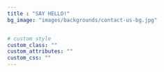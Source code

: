 ```yaml
---
title : "SAY HELLO!"
bg_image: "images/backgrounds/contact-us-bg.jpg"


# custom style
custom_class: "" 
custom_attributes: "" 
custom_css: ""
---
```

